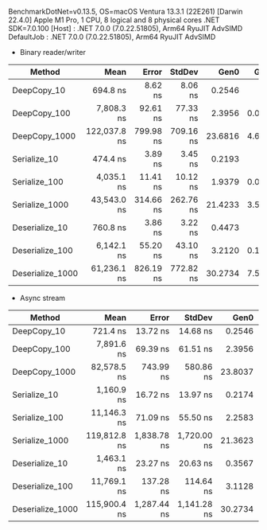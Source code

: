 BenchmarkDotNet=v0.13.5, OS=macOS Ventura 13.3.1 (22E261) [Darwin 22.4.0]
Apple M1 Pro, 1 CPU, 8 logical and 8 physical cores
.NET SDK=7.0.100
[Host]     : .NET 7.0.0 (7.0.22.51805), Arm64 RyuJIT AdvSIMD
DefaultJob : .NET 7.0.0 (7.0.22.51805), Arm64 RyuJIT AdvSIMD

* Binary reader/writer

|           Method |         Mean |     Error |    StdDev |    Gen0 |   Gen1 | Allocated |
|----------------- |-------------:|----------:|----------:|--------:|-------:|----------:|
|      DeepCopy_10 |     694.8 ns |   8.62 ns |   8.06 ns |  0.2546 |      - |   1.56 KB |
|     DeepCopy_100 |   7,808.3 ns |  92.61 ns |  77.33 ns |  2.3956 | 0.0610 |  14.77 KB |
|    DeepCopy_1000 | 122,037.8 ns | 799.98 ns | 709.16 ns | 23.6816 | 4.6387 | 146.82 KB |
|     Serialize_10 |     474.4 ns |   3.89 ns |   3.45 ns |  0.2193 |      - |   1.34 KB |
|    Serialize_100 |   4,035.1 ns |  11.41 ns |  10.12 ns |  1.9379 | 0.0229 |  11.88 KB |
|   Serialize_1000 |  43,543.0 ns | 314.66 ns | 262.76 ns | 21.4233 | 3.5400 | 131.84 KB |
|   Deserialize_10 |     760.8 ns |   3.86 ns |   3.22 ns |  0.4473 |      - |   2.74 KB |
|  Deserialize_100 |   6,142.1 ns |  55.20 ns |  43.10 ns |  3.2120 | 0.1450 |   19.7 KB |
| Deserialize_1000 |  61,236.1 ns | 826.19 ns | 772.82 ns | 30.2734 | 7.5684 | 186.95 KB |

* Async stream

|           Method |         Mean |       Error |      StdDev |    Gen0 |   Gen1 | Allocated |
|----------------- |-------------:|------------:|------------:|--------:|-------:|----------:|
|      DeepCopy_10 |     721.4 ns |    13.72 ns |    14.68 ns |  0.2546 |      - |   1.56 KB |
|     DeepCopy_100 |   7,891.6 ns |    69.39 ns |    61.51 ns |  2.3956 | 0.0610 |  14.77 KB |
|    DeepCopy_1000 |  82,578.5 ns |   743.99 ns |   580.86 ns | 23.8037 | 4.7607 | 146.82 KB |
|     Serialize_10 |   1,160.9 ns |    16.72 ns |    13.97 ns |  0.2174 |      - |   1.34 KB |
|    Serialize_100 |  11,146.3 ns |    71.09 ns |    55.50 ns |  2.2583 | 0.0305 |  13.89 KB |
|   Serialize_1000 | 119,812.8 ns | 1,838.78 ns | 1,720.00 ns | 21.3623 | 3.5400 | 131.83 KB |
|   Deserialize_10 |   1,463.1 ns |    23.27 ns |    20.63 ns |  0.3567 | 0.0019 |   2.19 KB |
|  Deserialize_100 |  11,769.1 ns |   137.28 ns |   114.64 ns |  3.1128 | 0.1526 |  19.15 KB |
| Deserialize_1000 | 115,900.4 ns | 1,287.44 ns | 1,141.28 ns | 30.2734 | 7.5684 |  186.4 KB |
